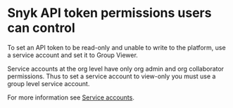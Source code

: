 # Snyk API token permissions users can control

To set an API token to be read-only and unable to write to the platform, use a service account and set it to Group Viewer.

Service accounts at the org level have only org admin and org collaborator permissions. Thus to set a service account to view-only you must use a group level service account.

For more information see [Service accounts](../../features/user-and-group-management/structure-account-for-high-application-performance/service-accounts.md).
